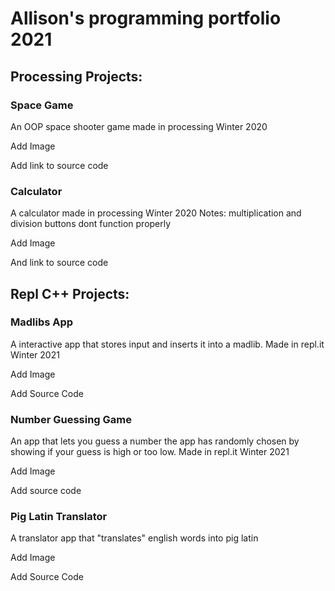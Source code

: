 # Allison's programming portfolio 2021

## Processing Projects:

### Space Game

An OOP space shooter game made in processing Winter 2020

Add Image

Add link to source code


### Calculator

A calculator made in processing Winter 2020
Notes: multiplication and division buttons dont function properly

Add Image

And link to source code

## Repl C++ Projects:

### Madlibs App

A interactive app that stores input and inserts it into a madlib. Made in repl.it Winter 2021

Add Image

Add Source Code


### Number Guessing Game

An app that lets you guess a number the app has randomly chosen by showing if your guess is high or too low. Made in repl.it Winter 2021

Add Image

Add source code

### Pig Latin Translator

A translator app that "translates" english words into pig latin

Add Image

Add Source Code
